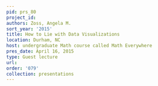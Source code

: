 ```yaml
---
pid: prs_80
project_id: 
authors: Zoss, Angela M.
sort_year: '2015'
title: How to Lie with Data Visualizations
location: Durham, NC
host: undergraduate Math course called Math Everywhere
pres_date: April 16, 2015
type: Guest lecture
url: 
order: '079'
collection: presentations
---
```

